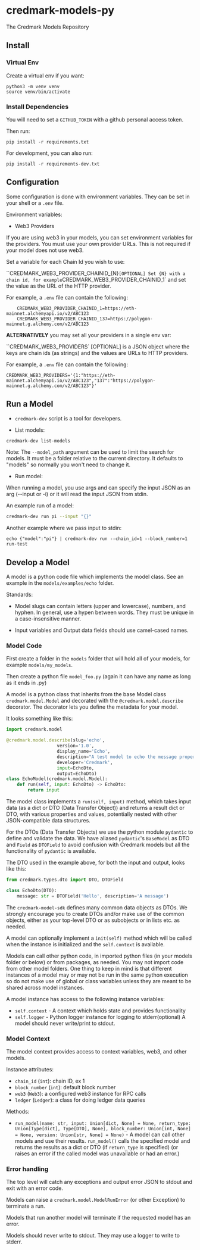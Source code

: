 # credmark-models-py

The Credmark Models Repository

## Install

### Virtual Env

Create a virtual env if you want:

```
python3 -m venv venv
source venv/bin/activate
```

### Install Dependencies

You will need to set a `GITHUB_TOKEN` with a github personal access token.

Then run:

```
pip install -r requirements.txt
```

For development, you can also run:

```
pip install -r requirements-dev.txt
```

## Configuration

Some configuration is done with environment variables.
They can be set in your shell or a `.env` file.

Environment variables:

- Web3 Providers

If you are using web3 in your models, you can set environment variables for the providers. You must use your own provider URLs. This is not required if your model does not use web3.

Set a variable for each Chain Id you wish to use:

``CREDMARK_WEB3_PROVIDER_CHAINID_{N}` [OPTIONAL] Set {N} with a chain id, for example `CREDMARK_WEB3_PROVIDER_CHAINID_1` and set the value as the URL of the HTTP provider.

For example, a `.env` file can contain the following:

```
    CREDMARK_WEB3_PROVIDER_CHAINID_1=https://eth-mainnet.alchemyapi.io/v2/ABC123
    CREDMARK_WEB3_PROVIDER_CHAINID_137=https://polygon-mainnet.g.alchemy.com/v2/ABC123
```

**ALTERNATIVELY** you may set all your providers in a single env var:

``CREDMARK_WEB3_PROVIDERS` [OPTIONAL] is a JSON object where the keys are chain ids (as strings) and the values are URLs to HTTP providers.

For example, a `.env` file can contain the following:

```
CREDMARK_WEB3_PROVIDERS='{1:"https://eth-mainnet.alchemyapi.io/v2/ABC123","137":"https://polygon-mainnet.g.alchemy.com/v2/ABC123"}'
```

## Run a Model

- `credmark-dev` script is a tool for developers.

* List models:

```bash
credmark-dev list-models
```

Note: The `--model_path` argument can be used to limit the search for models. It must be a folder relative to the current directory. It defaults to "models" so normally you won't need to change it.

- Run model:

When running a model, you use args and can specify the input JSON as an arg (--input or -i) or it will read the input JSON from stdin.

An example run of a model:

```bash
credmark-dev run pi --input "{}"
```

Another example where we pass input to stdin:

```
echo {"model":"pi"} | credmark-dev run --chain_id=1 --block_number=1 run-test
```

## Develop a Model

A model is a python code file which implements the model class. See an example in the `models/examples/echo` folder.

Standards:

- Model slugs can contain letters (upper and lowercase), numbers, and hyphen. In general, use a hypen between words. They must be unique in a case-insensitive manner.

- Input variables and Output data fields should use camel-cased names.

### Model Code

First create a folder in the `models` folder that will hold all of your models, for example `models/my_models`.

Then create a python file `model_foo.py` (again it can have any name as long as it ends in .py)

A model is a python class that inherits from the base Model class `credmark.model.Model` and decorated with the `@credmark.model.describe` decorator. The decorator lets you define the metadata for your model.

It looks something like this:

```py
import credmark.model

@credmark.model.describe(slug='echo',
                   version='1.0',
                   display_name='Echo',
                   description="A test model to echo the message property sent in input.",
                   developer='Credmark',
                   input=EchoDto,
                   output=EchoDto)
class EchoModel(credmark.model.Model):
    def run(self, input: EchoDto) -> EchoDto:
        return input
```

The model class implements a `run(self, input)` method, which takes input data (as a dict or DTO (Data Transfer Object)) and returns a result dict or DTO, with various properties and values, potentially nested with other JSON-compatible data structures.

For the DTOs (Data Transfer Objects) we use the python module `pydantic` to define and validate the data. We have aliased `pydantic`'s `BaseModel` as DTO and `Field` as `DTOField` to avoid confusion with Credmark models but all the functionality of `pydantic` is available.

The DTO used in the example above, for both the input and output, looks like this:

```py
from credmark.types.dto import DTO, DTOField

class EchoDto(DTO):
    message: str = DTOField('Hello', description='A message')
```

The `credmark-model-sdk` defines many common data objects as DTOs.
We strongly encourage you to create DTOs and/or make use of the common objects, either as your top-level DTO or as subobjects or in lists etc. as needed.

A model can optionally implement a `init(self)` method which will be called when the instance is initialized and the `self.context` is available.

Models can call other python code, in imported python files (in your models folder or below) or from packages, as needed. You may not import code from other model folders. One thing to keep in mind is that different instances of a model may or may not be run in the same python execution so do not make use of global or class variables unless they are meant to be shared across model instances.

A model instance has access to the following instance variables:

- `self.context` - A context which holds state and provides functionality
- `self.logger` - Python logger instance for logging to stderr(optional) A model should never write/print to stdout.

### Model Context

The model context provides access to context variables, web3, and other models.

Instance attributes:

- `chain_id` (`int`): chain ID, ex 1
- `block_number` (`int`): default block number
- `web3` (`Web3`): a configured web3 instance for RPC calls
- `ledger` (`Ledger`): a class for doing ledger data queries

Methods:

- `run_model(name: str, input: Union[dict, None] = None, return_type: Union[Type[dict], Type[DTO], None], block_number: Union[int, None] = None, version: Union[str, None] = None)` - A model can call other models and use their results. `run_model()` calls the specified model and returns the results as a dict or DTO (if `return_type` is specified) (or raises an error if the called model was unavailable or had an error.)

### Error handling

The top level will catch any exceptions and output error JSON to stdout and exit with an error code.

Models can raise a `credmark.model.ModelRunError` (or other Exception) to terminate a run.

Models that run another model will terminate if the requested model has an error.

Models should never write to stdout. They may use a logger to write to stderr.

